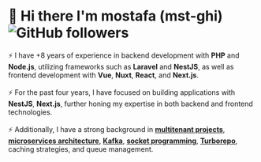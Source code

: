 # 👋 Hi there I'm mostafa (mst-ghi)  ![GitHub followers](https://img.shields.io/github/followers/mst-ghi)
⚡ I have +8 years of experience in backend development with <b>PHP</b> and <b>Node.js</b>, utilizing frameworks such as <b>Laravel</b> and <b>NestJS</b>, as well as frontend development with <b>Vue</b>, <b>Nuxt</b>, <b>React</b>, and <b>Next.js</b>. 
<br><br>⚡ For the past four years, I have focused on building applications with <b>NestJS</b>, <b>Next.js</b>, further honing my expertise in both backend and frontend technologies. 
<br><br>⚡ Additionally, I have a strong background in <b><a href="https://en.wikipedia.org/wiki/Multitenancy" target="_blank">multitenant projects</a></b>, <b><a href="https://en.wikipedia.org/wiki/Microservices" target="_blank">microservices architecture</a></b>, <b><a href="https://kafka.apache.org/" target="_blank">Kafka</a></b>, <b><a href="https://en.wikipedia.org/wiki/Socket_programming" target="_blank">socket programming</a></b>, <b><a href="https://turbo.build/repo" target="_blank">Turborepo</a></b>, caching strategies, and queue management. 

